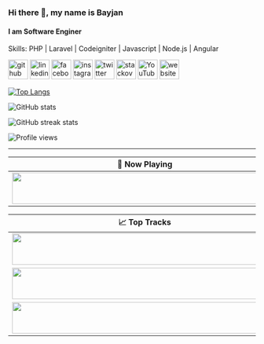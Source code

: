 ### Hi there 👋, my name is Bayjan
#### I am Software Enginer

Skills: PHP | Laravel | Codeigniter | Javascript | Node.js | Angular



[<img src='https://cdn.jsdelivr.net/npm/simple-icons@3.0.1/icons/github.svg' alt='github' height='40'>](https://github.com/bbeycanov)  [<img src='https://cdn.jsdelivr.net/npm/simple-icons@3.0.1/icons/linkedin.svg' alt='linkedin' height='40'>](https://www.linkedin.com/in/beycanbeycanov/)  [<img src='https://cdn.jsdelivr.net/npm/simple-icons@3.0.1/icons/facebook.svg' alt='facebook' height='40'>](https://www.facebook.com/beycanbeycanov)  [<img src='https://cdn.jsdelivr.net/npm/simple-icons@3.0.1/icons/instagram.svg' alt='instagram' height='40'>](https://www.instagram.com/beycanbeycanov/)  [<img src='https://cdn.jsdelivr.net/npm/simple-icons@3.0.1/icons/twitter.svg' alt='twitter' height='40'>](https://twitter.com/beycanbeycanov)  [<img src='https://cdn.jsdelivr.net/npm/simple-icons@3.0.1/icons/stackoverflow.svg' alt='stackoverflow' height='40'>](https://stackoverflow.com/users/beycanbeycanov)  [<img src='https://cdn.jsdelivr.net/npm/simple-icons@3.0.1/icons/youtube.svg' alt='YouTube' height='40'>](https://www.youtube.com/channel/beycanbeycanov)  [<img src='https://cdn.jsdelivr.net/npm/simple-icons@3.0.1/icons/icloud.svg' alt='website' height='40'>](beycanbeycanov.com)  

[![Top Langs](https://github-readme-stats.vercel.app/api/top-langs/?username=bbeycanov)](https://github.com/anuraghazra/github-readme-stats)

![GitHub stats](https://github-readme-stats.vercel.app/api?username=bbeycanov&show_icons=true&count_private=true)  

![GitHub streak stats](https://streak-stats.demolab.com/?user=bbeycanov)  

![Profile views](https://gpvc.arturio.dev/bbeycanov) 


---

| 🎵 Now Playing                                                                                                                    |
| ------------------------------------------------------------------------------------------------------------------------------ |
| <a href="https://status.nmoo.dev/now-playing?open"><img src="https://status.nmoo.dev/now-playing" width="540" height="64"></a> |


<table>
  <thead>
    <tr>
      <th>📈 Top Tracks</th>
    </tr>
  </thead>
  <tbody>
    <tr>
      <td><a href="https://status.nmoo.dev/top-tracks?i=1&open"><img src="https://status.nmoo.dev/top-tracks?i=1" width="540" height="64"></a></td>
    </tr>
    <tr></tr> <!-- hide gray row -->
    <tr>
      <td><a href="https://status.nmoo.dev/top-tracks?i=2&open"><img src="https://status.nmoo.dev/top-tracks?i=2" width="540" height="64"></a></td>
    </tr>
    <tr></tr> <!-- hide gray row -->
    <tr>
      <td><a href="https://status.nmoo.dev/top-tracks?i=3&open"><img src="https://status.nmoo.dev/top-tracks?i=3" width="540" height="64"></a></td>
    </tr>
  </tbody>
</table>
